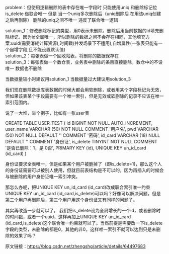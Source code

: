 problem：但使用逻辑删除的表中存在唯一字段时  只能使用uniq 和删除标记位 is_delete 做联合唯一
但是 当一个uniq多次删除后（uniq删除后 在用该uniq创建 之后再删除） 删除的uniq之间不唯一  违反了联合唯一逻辑


solution_1：修改删除标记的类型，用0表示未删除，删除后用当前数据的id填充删除标记，因为id全局唯一，所以删除的数据之间不会存在相同，其他填充方案:uuid(需要消耗计算资源),时间戳(并发场景下不适用),自增属性(一张表只能有一个自增字段,且不能设置默认值)      
solution_2：每张表做一个回收站表，将删除的数据保存在    
solution_3：每张表做一个数仓表，业务表中删除的条目直接删除，数仓中的不设唯一 数据也不删除      

当数据量较小时建议用solution_1   当数据量过大建议用solution_3

我们现在删除数据库表数据的时候大都会用软删除，或者用某个字段标记为无效，但如果该表某个字段需要有一个唯一索引，但是无效或软删除的记录不应该在唯一索引范围内。



说了一大堆，举个例子，比如有一张user表

CREATE TABLE USER_TEST (
	id BIGINT NOT NULL AUTO_INCREMENT,
	user_name VARCHAR (50) NOT NULL COMMENT '用户名',
	pwd VARCHAR (50) NOT NULL DEFAULT '' COMMENT '密码',
	id_card VARCHAR (18) NULL DEFAULT '' COMMENT '身份证',
	is_delete TINYINT NOT NULL COMMENT '是否已删除：1，是  0否',
	PRIMARY KEY (id),
	UNIQUE KEY un_id_card (id_card)
)

身份证要求全表唯一，但是如果某个用户被删掉了（即is_delete=1)，那么这个人的身份证需要可以被别人使用，但就目前表结构是不可以的，因为再插入的时候会与被删除的用户身份证唯一索引冲突。


那怎么办呢，把UNIQUE KEY un_id_card (id_card)改成联合索引唯一约束UNIQUE KEY un_id_card (id_card,is_delete)可以吗？好像可以解决问题，但是第二个用户再删除后，第三个用户用这个身份证又有同样的问题了。


其实再改造一步就可以了。
我们把is_delete设为全局增长的一个id，或者删除时的时间戳，或者一个uuid，这样再加上UNIQUE KEY un_id_card (id_card,is_delete)这个联合唯一约束就可以了。当然前提是需要改一下is_delete字段的类型，未删除的都是0，其他的非0，这样唯一索引不就可以达到只是未删除的效果了吗？





原文链接：https://blog.csdn.net/zhengshg/article/details/64497683